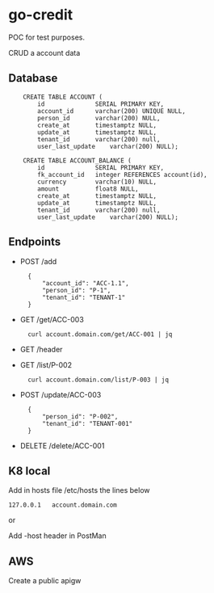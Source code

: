 # go-credit

POC for test purposes.

CRUD a account data

## Database

        CREATE TABLE ACCOUNT (
            id              SERIAL PRIMARY KEY,
            account_id      varchar(200) UNIQUE NULL,
            person_id       varchar(200) NULL,
            create_at       timestamptz NULL,
            update_at       timestamptz NULL,
            tenant_id       varchar(200) null,
            user_last_update	varchar(200) NULL);

        CREATE TABLE ACCOUNT_BALANCE (
            id              SERIAL PRIMARY KEY,
            fk_account_id   integer REFERENCES account(id),
            currency        varchar(10) NULL,   
            amount          float8 NULL,
            create_at       timestamptz NULL,
            update_at       timestamptz NULL,
            tenant_id       varchar(200) null,
            user_last_update	varchar(200) NULL);

## Endpoints

+ POST /add

        {
            "account_id": "ACC-1.1",
            "person_id": "P-1",
            "tenant_id": "TENANT-1"
        }

+ GET /get/ACC-003

        curl account.domain.com/get/ACC-001 | jq

+ GET /header

+ GET /list/P-002

        curl account.domain.com/list/P-003 | jq

+ POST /update/ACC-003

        {
            "person_id": "P-002",
            "tenant_id": "TENANT-001"
        }

+ DELETE /delete/ACC-001

## K8 local

Add in hosts file /etc/hosts the lines below

    127.0.0.1   account.domain.com

or

Add -host header in PostMan

## AWS

Create a public apigw

